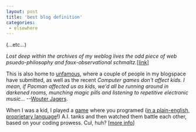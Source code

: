 ```yaml
---
layout: post
title: 'best blog definition'
categories:
 - elsewhere
---
```



(...etc...)



<i>Lost deep within the archives of my weblog lives the odd piece of web psuedo-philosophy and faux-observational schmaltz.</i>[<a href="http://www.garyturner.net/index.htm">link</a>]


This is also home to <a href="http://www.garyturner.net/unfamous/">unfamous</a>, where a couple of people in my blogspace have submitted, as well as the recent <i>Computer games don't affect kids. I mean, if Pacman affected us as kids, we'd all be running around in darkened rooms, munching magic pills and listening to repetitive electronic music...</i> --<a href="http://www.jagers.be/">Wouter Jagers</a>.


When I was a kid, I played a <a href="http://flburns.members.atlantic.net/omega/BOXCOVER.JPG">game</a> where you programed (<a href="http://flburns.members.atlantic.net/omega/OMEGA-CMDS.TXT">in a plain-english, proprietary language</a>!) A.I. tanks and then watched them battle each other, based on your coding prowess. Cul, huh? [<a href="http://www.imaginarylife.com/games/1199505">more info</a>]

